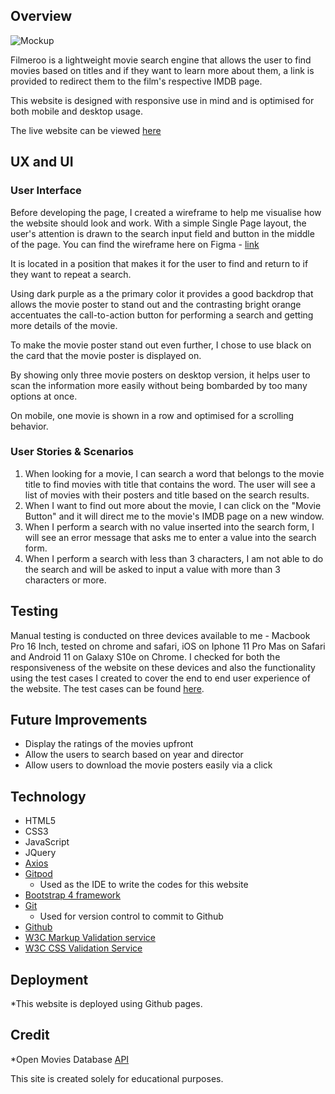 ## Overview

![Mockup](https://raw.githubusercontent.com/edmundgjj/proj2_moviefinder/master/static/FilmerooMockup.png)

Filmeroo is a lightweight movie search engine that allows the user to find movies based on titles and if they want to learn more about them, a link is provided to redirect them to the film's respective IMDB page. 

This website is designed with responsive use in mind and is optimised for both mobile and desktop usage. 

The live website can be viewed [here](https://edmundgjj.github.io/proj2_moviefinder/)

## UX and UI

### User Interface 

Before developing the page, I created a wireframe to help me visualise how the website should look and work. With a simple Single Page layout, the user's attention is drawn to the search input field and button in the middle of the page. 
You can find the wireframe here on Figma - [link](https://www.figma.com/file/5QkwPPvtJzgaoGy7RYexSo/Movie-Finder-Project-Two?node-id=0%3A1)

It is located in a position that makes it for the user to find and return to if they want to repeat a search. 

Using dark purple as a the primary color it provides a good backdrop that allows the movie poster to stand out and the contrasting bright orange accentuates the call-to-action button for performing a search and getting more details of the movie. 

To make the movie poster stand out even further, I chose to use black on the card that the movie poster is displayed on. 

By showing only three movie posters on desktop version, it helps user to scan the information more easily without being bombarded by too many options at once. 

On mobile, one movie is shown in a row and optimised for a scrolling behavior. 


### User Stories & Scenarios

1. When looking for a movie, I can search a word that belongs to the movie title to find movies with title that contains the word. The user will see a list of movies with their posters and title based on the search results. 
2. When I want to find out more about the movie, I can click on the "Movie Button" and it will direct me to the movie's IMDB page on a new window. 
3. When I perform a search with no value inserted into the search form, I will see an error message that asks me to enter a value into the search form. 
4. When I perform a search with less than 3 characters, I am not able to do the search and will be asked to input a value with more than 3 characters or more. 


## Testing 

Manual testing is conducted on three devices available to me - Macbook Pro 16 Inch, tested on chrome and safari, iOS on Iphone 11 Pro Mas on Safari and Android 11 on Galaxy S10e on Chrome. 
I checked for both the responsiveness of the website on these devices and also the functionality using the test cases I created to cover the end to end user experience of the website. 
The test cases can be found [here](https://docs.google.com/spreadsheets/d/1Qvv28y-rBKN6dQ5ZqUDT1VtdSd5hFcgNdNxFRSfqgXY/edit?usp=sharing).

## Future Improvements 

* Display the ratings of the movies upfront 
* Allow the users to search based on year and director 
* Allow users to download the movie posters easily via a click

## Technology 
* HTML5
* CSS3
* JavaScript
* JQuery
* [Axios](https://www.npmjs.com/package/axios) 
* [Gitpod](https://gitpod.io/workspaces/)
    * Used as the IDE to write the codes for this website   
* [Bootstrap 4 framework](https://getbootstrap.com/)
* [Git](https://git-scm.com/)
    * Used for version control to commit to Github
* [Github](https://github.com)
* [W3C Markup Validation service](## )
* [W3C CSS Validation Service](https://jigsaw.w3.org/css-validator/)

## Deployment 
*This website is deployed using Github pages. 

## Credit 
*Open Movies Database [API](http://www.omdbapi.com/)

This site is created solely for educational purposes.